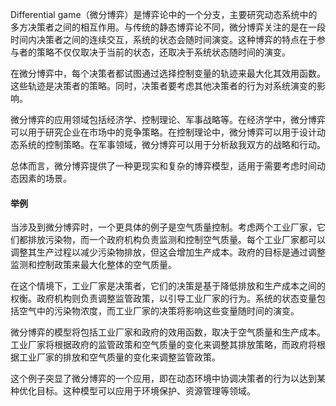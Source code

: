 Differential game（微分博弈）是博弈论中的一个分支，主要研究动态系统中的多方决策者之间的相互作用。与传统的静态博弈论不同，微分博弈关注的是在一段时间内决策者之间的连续交互，系统的状态会随时间演变。这种博弈的特点在于参与者的策略不仅仅取决于当前的状态，还取决于系统状态随时间的演变。

在微分博弈中，每个决策者都试图通过选择控制变量的轨迹来最大化其效用函数。这些轨迹是决策者的策略。同时，决策者要考虑其他决策者的行为对系统演变的影响。

微分博弈的应用领域包括经济学、控制理论、军事战略等。在经济学中，微分博弈可以用于研究企业在市场中的竞争策略。在控制理论中，微分博弈可以用于设计动态系统的控制策略。在军事领域，微分博弈可以用于分析敌我双方的战略和行动。

总体而言，微分博弈提供了一种更现实和复杂的博弈模型，适用于需要考虑时间动态因素的场景。

#### 举例

当涉及到微分博弈时，一个更具体的例子是空气质量控制。考虑两个工业厂家，它们都排放污染物，而一个政府机构负责监测和控制空气质量。每个工业厂家都可以调整其生产过程以减少污染物排放，但这会增加生产成本。政府的目标是通过调整监测和控制政策来最大化整体的空气质量。

在这个情境下，工业厂家是决策者，它们的决策是基于降低排放和生产成本之间的权衡。政府机构则负责调整监管政策，以引导工业厂家的行为。系统的状态变量包括空气中的污染物浓度，而工业厂家的决策将影响这些变量随时间的演变。

微分博弈的模型将包括工业厂家和政府的效用函数，取决于空气质量和生产成本。工业厂家将根据政府的监管政策和空气质量的变化来调整其排放策略，而政府将根据工业厂家的排放和空气质量的变化来调整监管政策。

这个例子突显了微分博弈的一个应用，即在动态环境中协调决策者的行为以达到某种优化目标。这种模型可以应用于环境保护、资源管理等领域。